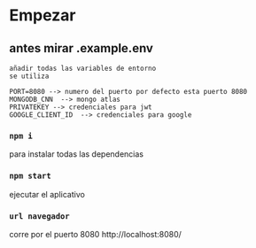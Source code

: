 # Empezar


## antes mirar  .example.env

```
añadir todas las variables de entorno 
se utiliza 

PORT=8080 --> numero del puerto por defecto esta puerto 8080
MONGODB_CNN  --> mongo atlas
PRIVATEKEY --> credenciales para jwt
GOOGLE_CLIENT_ID  --> credenciales para google

```

### `npm i`

para instalar todas las dependencias

### `npm start`

ejecutar el aplicativo 

### `url navegador`
corre por el puerto 8080
http://localhost:8080/

